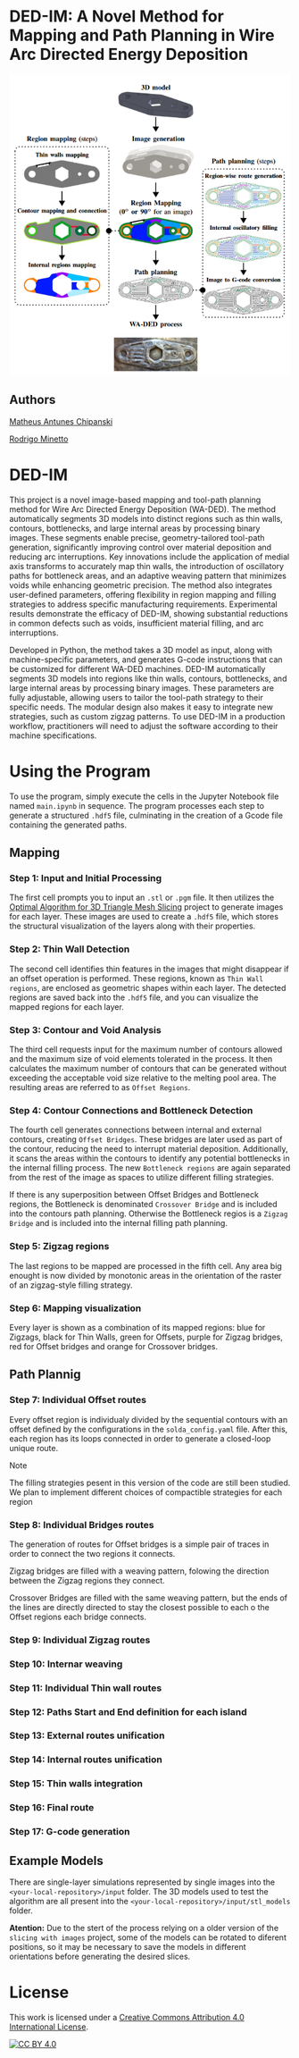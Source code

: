 # DED-IM: A Novel Method for Mapping and Path Planning in Wire Arc Directed Energy Deposition

![screenshot](images_readme/imageabstract.png)

## Authors

[Matheus Antunes Chipanski](https://github.com/machipanski)

[Rodrigo Minetto](https://github.com/rminetto)

# DED-IM
This project is a novel image-based mapping and tool-path planning method for Wire Arc Directed Energy Deposition (WA-DED). The method automatically segments 3D models into distinct regions such as thin walls, contours, bottlenecks, and large internal areas by processing binary images. These segments enable precise, geometry-tailored tool-path generation, significantly improving control over material deposition and reducing arc interruptions. Key innovations include the application of medial axis transforms to accurately map thin walls, the introduction of oscillatory paths for bottleneck areas, and an adaptive weaving pattern that minimizes voids while enhancing geometric precision. The method also integrates user-defined parameters, offering flexibility in region mapping and filling strategies to address specific manufacturing requirements. Experimental results demonstrate the efficacy of DED-IM, showing substantial reductions in common defects such as voids, insufficient material filling, and arc interruptions.

Developed in Python, the method takes a 3D model as input, along with machine-specific parameters, and generates G-code instructions that can be customized for different WA-DED machines. DED-IM automatically segments 3D models into regions like thin walls, contours, bottlenecks, and large internal areas by processing binary images. These parameters are fully adjustable, allowing users to tailor the tool-path strategy to their specific needs. The modular design also makes it easy to integrate new strategies, such as custom zigzag patterns. To use DED-IM in a production workflow, practitioners will need to adjust the software according to their machine specifications.

# Using the Program

To use the program, simply execute the cells in the Jupyter Notebook file named `main.ipynb` in sequence. The program processes each step to generate a structured `.hdf5` file, culminating in the creation of a Gcode file containing the generated paths.

## Mapping

### Step 1: Input and Initial Processing

The first cell prompts you to input an `.stl` or `.pgm` file. It then utilizes the [Optimal Algorithm for 3D Triangle Mesh Slicing](https://github.com/rminetto/slicing) project to generate images for each layer. These images are used to create a `.hdf5` file, which stores the structural visualization of the layers along with their properties.

### Step 2: Thin Wall Detection

The second cell identifies thin features in the images that might disappear if an offset operation is performed. These regions, known as `Thin Wall regions`, are enclosed as geometric shapes within each layer. The detected regions are saved back into the `.hdf5` file, and you can visualize the mapped regions for each layer.

### Step 3: Contour and Void Analysis

The third cell requests input for the maximum number of contours allowed and the maximum size of void elements tolerated in the process. It then calculates the maximum number of contours that can be generated without exceeding the acceptable void size relative to the melting pool area. The resulting areas are referred to as `Offset Regions`.

### Step 4: Contour Connections and Bottleneck Detection

The fourth cell generates connections between internal and external contours, creating `Offset Bridges`. These bridges are later used as part of the contour, reducing the need to interrupt material deposition. Additionally, it scans the areas within the contours to identify any potential bottlenecks in the internal filling process.
The new `Bottleneck regions` are again separated from the rest of the image as spaces to utilize different filling strategies. 

If there is any superposition between Offset Bridges and Bottleneck regions, the Bottleneck is denominated `Crossover Bridge` and is included into the contours path planning. Otherwise the Bottleneck regios is a `Zigzag Bridge` and is included into the internal filling path planning.

### Step 5: Zigzag regions

The last regions to be mapped are processed in the fifth cell. Any area big enought is now divided by monotonic areas in the orientation of the raster of an zigzag-style filling strategy. 

### Step 6: Mapping visualization

Every layer is shown as a combination of its mapped regions: blue for Zigzags, black for Thin Walls, green for Offsets, purple for Zigzag bridges, red for Offset bridges and orange for Crossover bridges.

## Path Plannig

### Step 7: Individual Offset routes

Every offset region is individualy divided by the sequential contours with an offset defined by the configurations in the `solda_config.yaml` file. After this, each region has its loops connected in order to generate a closed-loop unique route. 

> [!NOTE]
> The filling strategies pesent in this version of the code are still been studied. We plan to implement different choices of compactible strategies for each region

### Step 8: Individual Bridges routes

The generation of routes for Offset bridges is a simple pair of traces in order to connect the two regions it connects.

Zigzag bridges are filled with a weaving pattern, folowing the direction between the Zigzag regions they connect.

Crossover Bridges are filled with the same weaving pattern, but the ends of the lines are directly directed to stay the closest possible to each o the Offset regions each bridge connects.

### Step 9: Individual Zigzag routes



### Step 10: Internar weaving

### Step 11: Individual Thin wall routes

### Step 12: Paths Start and End definition for each island

### Step 13: External routes unification

### Step 14: Internal routes unification

### Step 15: Thin walls integration

### Step 16: Final route

### Step 17: G-code generation

## Example Models

There are single-layer simulations represented by single images into the  `<your-local-repository>/input` folder.
The 3D models used to test the algorithm are all present into the  `<your-local-repository>/input/stl_models` folder.

**Atention:** Due to the stert of the process relying on a older version of the `slicing with images` project, some of the models can be rotated to diferent positions, so it may be necessary to save the models in different orientations before generating the desired slices.

<!-- 
## Outputs

# Useful stuff

The site for the `.hdf5` file visualizer is [here](https://www.hdfgroup.org/solutions/hdf5/)

```shell
python generate_nonfire_masks.py
```

# Environment preparation

The scripts in this repository were done using Tensorflow (GPU) version 1.13, using Keras 2.2 version. Since there are some Nvidia-drivers/CUDA/TensorFlow specific installation details we don't provide any enviroment preparation file, but the main libriries used are:
```
tensorflow-gpu
keras
numpy
cv2
scikit-learn
pandas
geopandas
rasterio
```
If you want to use TensorFlow 2.X you can follow some hints in the [tensorflow-2.md](tensorflow-2.md) file.


# Citation

If you find our work useful for your research, please [cite our paper](https://www.sciencedirect.com/science/article/abs/pii/S092427162100160X):

```
@article{DEALMEIDAPEREIRA2021171,
title = {Active fire detection in Landsat-8 imagery: A large-scale dataset and a deep-learning study},
journal = {ISPRS Journal of Photogrammetry and Remote Sensing},
volume = {178},
pages = {171-186},
year = {2021},
issn = {0924-2716},
doi = {https://doi.org/10.1016/j.isprsjprs.2021.06.002},
url = {https://www.sciencedirect.com/science/article/pii/S092427162100160X},
author = {Gabriel Henrique {de Almeida Pereira} and Andre Minoro Fusioka and Bogdan Tomoyuki Nassu and Rodrigo Minetto},
keywords = {Active fire detection, Active fire segmentation, Active fire dataset, Convolutional neural network, Landsat-8 imagery},
}
```

Or access the [preprinted version](https://arxiv.org/abs/2101.03409).
-->
# License

This work is licensed under a
[Creative Commons Attribution 4.0 International License][cc-by].

[![CC BY 4.0][cc-by-image]][cc-by]

[cc-by]: http://creativecommons.org/licenses/by/4.0/
[cc-by-image]: https://i.creativecommons.org/l/by/4.0/88x31.png
[cc-by-shield]: https://img.shields.io/badge/License-CC%20BY%204.0-lightgrey.svg


